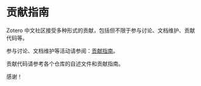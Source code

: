 # 贡献指南

Zotero 中文社区接受多种形式的贡献，包括但不限于参与讨论、文档维护、贡献代码等。

参与讨论、文档维护等活动请参阅：[贡献指南](https://zotero-chinese.com/contributing)。

贡献代码请参考各个仓库的自述文件和贡献指南。

感谢！
